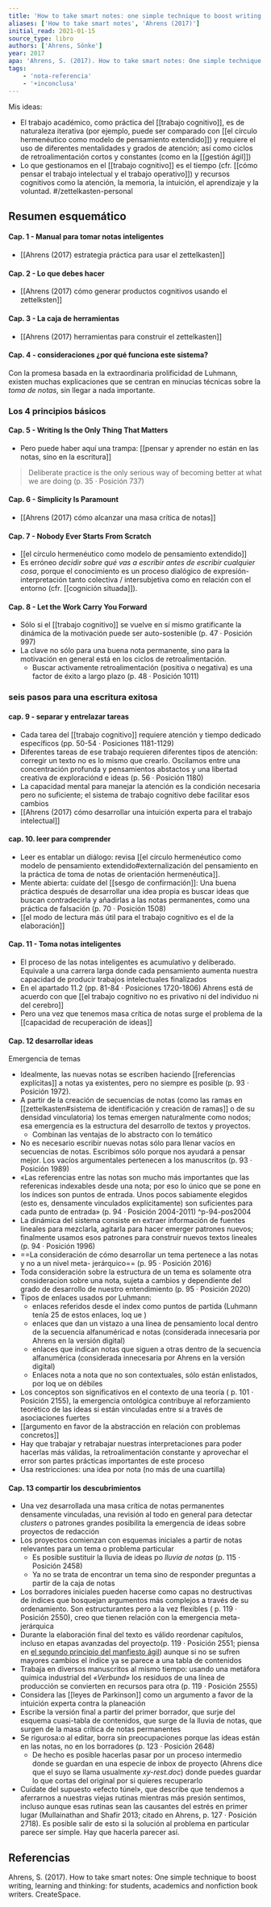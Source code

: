 ```yaml
---
title: 'How to take smart notes: one simple technique to boost writing, learning and thinking: for students, academics and nonfiction book writers'
aliases: ['How to take smart notes', 'Ahrens (2017)']
initial_read: 2021-01-15
source_type: libro
authors: ['Ahrens, Sönke']
year: 2017
apa: 'Ahrens, S. (2017). How to take smart notes: One simple technique to boost writing, learning and thinking: for students, academics and nonfiction book writers. CreateSpace.'
tags: 
    - 'nota-referencia'
    - '+inconclusa'
---
```

Mis ideas:

- El trabajo académico, como práctica del [[trabajo cognitivo]], es de naturaleza iterativa (por ejemplo, puede ser comparado con [[el círculo hermenéutico como modelo de pensamiento extendido]]) y requiere el uso de diferentes mentalidades y grados de atención; así como ciclos de retroalimentación cortos y constantes (como en la [[gestión ágil]])
- Lo que gestionamos en el [[trabajo cognitivo]] es el tiempo (cfr. [[cómo pensar el trabajo intelectual y el trabajo operativo]]) y recursos cognitivos como la atención, la memoria, la intuición, el aprendizaje y la voluntad. #/zettelkasten-personal 

## Resumen esquemático

#### Cap. 1 - Manual para tomar notas inteligentes

- [[Ahrens (2017) estrategia práctica para usar el zettelkasten]]

#### Cap. 2 - Lo que debes hacer

- [[Ahrens (2017) cómo generar productos cognitivos usando el zettelksten]]

#### Cap. 3 - La caja de herramientas

- [[Ahrens (2017) herramientas para construir el zettelkasten]]

#### Cap. 4 - consideraciones ¿por qué funciona este sistema?

Con la promesa basada en la extraordinaria prolificidad de Luhmann, existen muchas explicaciones que se centran en minucias técnicas sobre la *toma de notas*, sin llegar a nada importante.

### Los 4 principios básicos

#### Cap. 5 - Writing Is the Only Thing That Matters

- Pero puede haber aquí una trampa: [[pensar y aprender no están en las notas, sino en la escritura]]

>Deliberate practice is the only serious way of becoming better at what we are doing (p. 35 · Posición 737)

#### Cap. 6 - Simplicity Is Paramount

- [[Ahrens (2017) cómo alcanzar una masa crítica de notas]]

#### Cap. 7 - Nobody Ever Starts From Scratch

- [[el círculo hermenéutico como modelo de pensamiento extendido]]
- Es erróneo *decidir sobre qué vas a escribir antes de escribir cualquier cosa*, porque el conocimiento es un proceso dialógico de expresión-interpretación tanto colectiva / intersubjetiva como en relación con el entorno (cfr. [[cognición situada]]).

#### Cap. 8  - Let the Work Carry You Forward

- Sólo si el [[trabajo cognitivo]] se vuelve en sí mismo gratificante la dinámica de la motivación puede ser auto-sostenible (p.  47 · Posición 997)
- La clave no sólo para una buena nota permanente, sino para la motivación en general está en los ciclos de retroalimentación.
    - Buscar activamente retroalimentación (positiva o negativa) es una factor de éxito a largo plazo (p. 48 · Posición 1011)

### seis pasos para una escritura exitosa

#### cap. 9 - separar y entrelazar tareas

- Cada tarea del [[trabajo cognitivo]] requiere atención y tiempo dedicado específicos (pp. 50-54 · Posiciones 1181-1129)
- Diferentes tareas de ese trabajo requieren diferentes tipos de atención: corregir un texto no es lo mismo que crearlo. Oscilamos entre una concentración profunda y pensamientos abstactos y una libertad creativa de exploraciónd e ideas (p. 56 · Posición 1180)
- La capacidad mental para manejar la atención es la condición necesaria pero no suficiente; el sistema de trabajo cognitivo debe facilitar esos cambios
- [[Ahrens (2017) cómo desarrollar una intuición experta para el trabajo intelectual]]

#### cap. 10. leer para comprender

- Leer es entablar un diálogo: revisa [[el círculo hermenéutico como modelo de pensamiento extendido#externalización del pensamiento en la práctica de toma de notas de orientación hermenéutica]].
- Mente abierta: cuídate del [[sesgo de confirmación]]: Una buena práctica después de desarrollar una idea propia es buscar ideas que buscan contradecirla y añadirlas a las notas permanentes, como una práctica de falsación (p. 70 · Posición 1508)
- [[el modo de lectura más útil para el trabajo cognitivo es el de la elaboración]]

#### Cap. 11 - Toma notas inteligentes

- El proceso de las notas inteligentes es acumulativo y deliberado. Equivale a una carrera larga donde cada pensamiento aumenta nuestra capacidad de producir trabajos intelectuales finalizados
- En el apartado 11.2 (pp. 81-84 · Posiciones 1720-1806) Ahrens está de acuerdo con que [[el trabajo cognitivo no es privativo ni del individuo ni del cerebro]]
- Pero una vez que tenemos masa crítica de notas surge el problema de la [[capacidad de recuperación de ideas]]

#### Cap. 12 desarrollar ideas

Emergencia de temas

- Idealmente, las nuevas notas se escriben haciendo [[referencias explícitas]] a notas ya existentes, pero no siempre es posible (p. 93 · Posición 1972). 
- A partir de la creación de secuencias de notas (como las ramas en [[zettelkasten#sistema de identificación y creación de ramas]] o de su densidad vinculatoria) los temas emergen naturalmente como nodos; esa emergencia es la estructura del desarrollo de textos y proyectos.
    - Combinan las ventajas de lo abstracto con lo temático
- No es necesario escribir nuevas notas sólo para llenar vacíos en secuencias de notas. Escribimos sólo porque nos ayudará a pensar mejor. Los vacíos argumentales pertenecen a los manuscritos (p. 93 · Posición 1989)
- «Las referencias entre las notas son mucho más importantes que las referenicas indexables desde una nota; por eso lo único que se pone en los índices son puntos de entrada. Unos pocos sabiamente elegidos (esto es, densamente vinculados explícitamente)  son suficientes para cada punto de entrada» (p. 94 · Posición 2004-2011) ^p-94-pos2004
- La dinámica del sistema consiste en extraer información de fuentes lineales para mezclarla, agitarla para hacer emerger patrones nuevos; finalmente usamos esos patrones para construir nuevos textos lineales (p. 94 · Posición 1996)
- ==La consideración de cómo desarrollar un tema pertenece a las notas y no a un nivel meta- jerárquico== (p. 95 · Posición 2016)
- Toda consideración sobre la estructura de un tema es solamente otra consideracion sobre una nota, sujeta a cambios y dependiente del grado de desarrollo de nuestro entendimiento (p. 95 · Posición 2020)
- Tipos de enlaces usados por Luhmann:
    - enlaces referidos desde el index como puntos de partida (Luhmann tenía 25 de estos enlaces, loq ue )
    - enlaces que dan un vistazo a una línea de pensamiento local dentro de la secuencia alfanuméricad e notas (considerada innecesaria por Ahrens en la versión digital)
    - enlaces que indican notas que siguen a otras dentro de la secuencia alfanumérica (considerada innecesaria por Ahrens en la versión digital)
    - Enlaces nota a nota que no son contextuales, sólo están enlistados, por loq ue on débiles
- Los conceptos son significativos en el contexto de una teoría ( p. 101 · Posición 2155), la emergencia ontológica contribuye al reforzamiento teorético de las ideas si están vinculadas entre sí a través de asociaciones fuertes
- [[argumento en favor de la abstracción en relación con problemas concretos]]
- Hay que trabajar y retrabajar nuestras interpretaciones para poder hacerlas más válidas, la retroalimentación constante y aprovechar el error son partes prácticas importantes de este proceso
- Usa restricciones: una idea por nota (no más de una cuartilla)

#### Cap. 13 compartir los descubrimientos

- Una vez desarrollada una masa crítica de notas permanentes densamente vinculadas, una revisión al todo en general para detectar *clusters* o patrones grandes posibilita la emergencia de ideas sobre proyectos de redacción
- Los proyectos comienzan con esquemas iniciales a partir de notas relevantes para un tema o problema particular
    - Es posible sustituir la lluvia de ideas po *lluvia de notas* (p. 115 · Posición 2458)
    - Ya no se trata de encontrar un tema sino de responder preguntas a partir de la caja de notas
- Los borradores iniciales pueden hacerse como capas no destructivas de índices que bosquejan argumentos más complejos a través de su ordenamiento. Son estructurantes pero a la vez flexibles ( p. 119 · Posición 2550), creo que tienen relación con la emergencia meta-jerárquica
- Durante la elaboración final del texto es válido reordenar capítulos, incluso en etapas avanzadas del proyecto(p. 119 · Posición 2551; piensa en [el segundo principio del manfiesto ágil](https://agilemanifesto.org/iso/es/principles.html)) aunque si no se sufren mayores cambios el índice ya se parece a una tabla de contenidos
- Trabaja en diversos manuscritos al mismo tiempo: usando una metáfora química industrial del *«Verbund»* los residuos de una línea de producción se convierten en recursos para otra (p. 119 · Posición 2555)
- Considera las [[leyes de Parkinson]] como un argumento a favor de la intuición experta contra la planeación
- Escribe la versión final a partir del primer borrador, que surje del esquema cuasi-tabla de contenidos, que surge de la lluvia de notas, que surgen de la masa crítica de notas permanentes
- Se rigurosa:o al editar, borra sin preocupaciones porque las ideas están en las notas, no en los borradores (p. 123 · Posición 2648)
    - De hecho es posible hacerlas pasar por un proceso intermedio donde se guardan en una especie de inbox de proyecto (Ahrens dice que el suyo se llama usualmente *xy-rest.doc*) donde puedes guardar lo que cortas del original por si quieres recuperarlo
- Cuídate del supuesto «efecto túnel», que describe que tendemos a aferrarnos a nuestras viejas rutinas mientras más presión sentimos, incluso aunque esas rutinas sean las causantes del estrés en primer lugar (Mullainathan and Shafir 2013; citado en Ahrens, p. 127 · Posición 2718). Es posible salir de esto si la solución al problema en particular parece ser simple. Hay que hacerla parecer así.

## Referencias

Ahrens, S. (2017). How to take smart notes: One simple technique to boost writing, learning and thinking: for students, academics and nonfiction book writers. CreateSpace.
